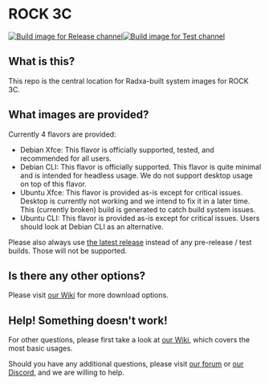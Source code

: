 # ROCK 3C
[![Build image for Release channel](https://github.com/radxa-build/rock-3c/actions/workflows/build.yml/badge.svg)](https://github.com/radxa-build/rock-3c/actions/workflows/build.yml)[![Build image for Test channel](https://github.com/radxa-build/rock-3c/actions/workflows/test.yml/badge.svg)](https://github.com/radxa-build/rock-3c/actions/workflows/test.yml)

## What is this?

This repo is the central location for Radxa-built system images for ROCK 3C.

## What images are provided?

Currently 4 flavors are provided:

- Debian Xfce: This flavor is officially supported, tested, and recommended for all users.
- Debian CLI: This flavor is officially supported. This flavor is quite minimal and is intended for headless usage. We do not support desktop usage on top of this flavor.
- Ubuntu Xfce: This flavor is provided as-is except for critical issues. Desktop is currently not working and we intend to fix it in a later time. This (currently broken) build is generated to catch build system issues.
- Ubuntu CLI: This flavor is provided as-is except for critical issues. Users should look at Debian CLI as an alternative.

Please also always use [the latest release](https://github.com/radxa-build/rock-3c/releases/latest) instead of any pre-release / test builds. Those will not be supported.

## Is there any other options?

Please visit [our Wiki](https://wiki.radxa.com/Rock3/downloads) for more download options.

## Help! Something doesn't work!

For other questions, please first take a look at [our Wiki](https://wiki.radxa.com/Rock3), which covers the most basic usages.

Should you have any additional questions, please visit [our forum](https://forum.radxa.com/) or [our Discord](https://rock.sh/go), and we are willing to help.
